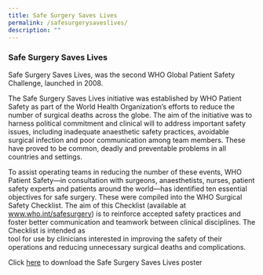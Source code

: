 ```yaml
---
title: Safe Surgery Saves Lives
permalink: /safesurgerysaveslives/
description: ""
---
```

### Safe Surgery Saves Lives

Safe Surgery Saves Lives, was the second WHO Global Patient Safety Challenge, launched in 2008. 

The Safe Surgery Saves Lives initiative was established by WHO Patient Safety as part of the World Health Organization’s efforts to reduce the number of surgical deaths across the globe. The aim of the initiative was to harness political commitment and clinical will to address important safety issues, including inadequate anaesthetic safety practices, avoidable surgical infection and poor communication among team members. These have proved to be common, deadly and preventable problems in all countries and settings.

To assist operating teams in reducing the number of these events, WHO Patient Safety—in consultation with surgeons, anaesthetists, nurses, patient safety experts and patients around the world—has identified ten essential objectives for safe surgery. These were compiled into the WHO Surgical Safety Checklist. The aim of this Checklist (available at
www.who.int/safesurgery) is to reinforce accepted safety practices and foster better communication and teamwork between clinical disciplines. The Checklist is intended as  
tool for use by clinicians interested in improving the safety
of their operations and reducing unnecessary surgical
deaths and complications.


Click [here](https://cdn.who.int/media/docs/default-source/patient-safety/safe-surgery/safe_surgery_banner.pdf?sfvrsn=1983b0e5_7) to download the Safe Surgery Saves Lives poster